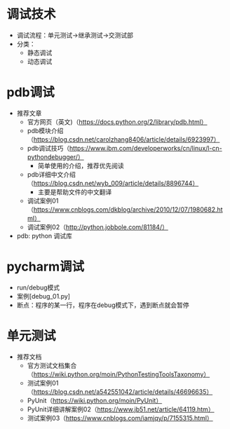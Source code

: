# 调试技术
- 调试流程：单元测试->继承测试->交测试部
- 分类：
    - 静态调试
    - 动态调试
    
# pdb调试
- 推荐文章
    - 官方网页（英文)（https://docs.python.org/2/library/pdb.html）
    - pdb模块介绍（https://blog.csdn.net/carolzhang8406/article/details/6923997）
    - pdb调试技巧（https://www.ibm.com/developerworks/cn/linux/l-cn-pythondebugger/）
        - 简单使用的介绍，推荐优先阅读
    - pdb详细中文介绍（https://blog.csdn.net/wyb_009/article/details/8896744）
        - 主要是帮助文件的中文翻译
    - 调试案例01（https://www.cnblogs.com/dkblog/archive/2010/12/07/1980682.html）
    - 调试案例02（http://python.jobbole.com/81184/）
- pdb: python 调试库

# pycharm调试
- run/debug模式
- 案例[debug_01.py]
- 断点：程序的某一行，程序在debug模式下，遇到断点就会暂停

# 单元测试
- 推荐文档
    - 官方测试文档集合（https://wiki.python.org/moin/PythonTestingToolsTaxonomy）
    - 测试案例01（https://blog.csdn.net/a542551042/article/details/46696635）
    - PyUnit（https://wiki.python.org/moin/PyUnit）
    - PyUnit详细讲解案例02（https://www.jb51.net/article/64119.htm）
    - 测试案例03（https://www.cnblogs.com/iamjqy/p/7155315.html）


